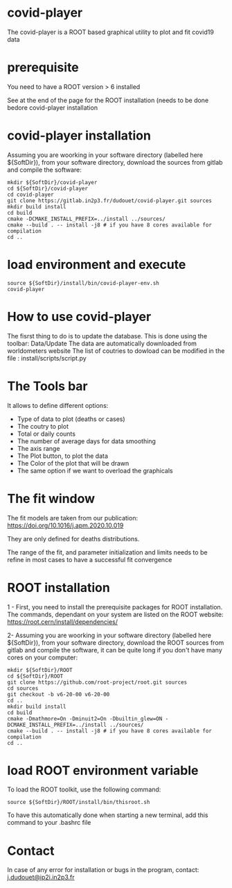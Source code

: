 # covid-player

The covid-player is a ROOT based graphical utility to plot and fit covid19 data

# prerequisite

You need to have a ROOT version > 6 installed

See at the end of the page for the ROOT installation (needs to be done bedore covid-player installation

# covid-player installation

Assuming you are woorking in your software directory (labelled here ${SoftDir}), from your software directory, download the sources from gitlab and compile the software:

```
mkdir ${SoftDir}/covid-player
cd ${SoftDir}/covid-player
cd covid-player
git clone https://gitlab.in2p3.fr/dudouet/covid-player.git sources
mkdir build install
cd build
cmake -DCMAKE_INSTALL_PREFIX=../install ../sources/
cmake --build . -- install -j8 # if you have 8 cores available for compilation
cd ..
```

# load environment and execute

```
source ${SoftDir}/install/bin/covid-player-env.sh
covid-player
```

# How to use covid-player

The fisrst thing to do is to update the database. This is done using the toolbar: Data/Update
The data are automatically downloaded from worldometers website
The list of coutries to dowload can be modified in the file : install/scripts/script.py

# The Tools bar

It allows to define different options:
- Type of data to plot (deaths or cases)
- The coutry to plot
- Total or daily counts
- The number of average days for data smoothing
- The axis range
- The Plot button, to plot the data
- The Color of the plot that will be drawn
- The same option if we want to overload the graphicals

# The fit window

The fit models are taken from our publication: https://doi.org/10.1016/j.apm.2020.10.019

They are only defined for deaths distributions.

The range of the fit, and parameter initialization and limits needs to be refine in most cases to have a successful fit convergence

# ROOT installation

1 - First, you need to install the prerequisite packages for ROOT installation. The commands, dependant on your system are listed on the ROOT website: https://root.cern/install/dependencies/

2- Assuming you are woorking in your software directory (labelled here ${SoftDir}), from your software directory, download the ROOT sources from gitlab and compile the software, it can be quite long if you don't have many cores on your computer:

```
mkdir ${SoftDir}/ROOT
cd ${SoftDir}/ROOT
git clone https://github.com/root-project/root.git sources
cd sources
git checkout -b v6-20-00 v6-20-00
cd ..
mkdir build install
cd build
cmake -Dmathmore=On -Dminuit2=On -Dbuiltin_glew=ON -DCMAKE_INSTALL_PREFIX=../install ../sources/
cmake --build . -- install -j8 # if you have 8 cores available for compilation
cd ..
```

# load ROOT environment variable

To load the ROOT toolkit, use the following command:

```
source ${SoftDir}/ROOT/install/bin/thisroot.sh
```

To have this automatically done when starting a new terminal, add this command to your .bashrc file

# Contact

In case of any error for installation or bugs in the program, contact: j.dudouet@ip2i.in2p3.fr


